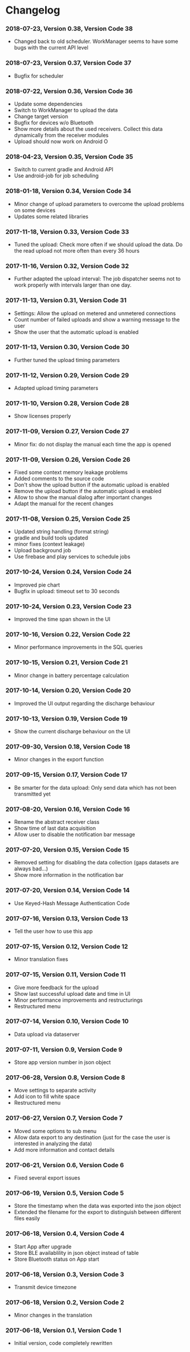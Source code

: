 Changelog
=========

### 2018-07-23, Version 0.38, Version Code 38

- Changed back to old scheduler. WorkManager seems to have some bugs with the
  current API level


### 2018-07-23, Version 0.37, Version Code 37

- Bugfix for scheduler

### 2018-07-22, Version 0.36, Version Code 36

- Update some dependencies
- Switch to WorkManager to upload the data
- Change target version
- Bugfix for devices w/o Bluetooth
- Show more details about the used receivers. Collect this data dynamically
  from the receiver modules
- Upload should now work on Android O


### 2018-04-23, Version 0.35, Version Code 35

- Switch to current gradle and Android API
- Use android-job for job scheduling

### 2018-01-18, Version 0.34, Version Code 34

- Minor change of upload parameters to overcome the upload problems on some
  devices
- Updates some related libraries

### 2017-11-18, Version 0.33, Version Code 33

- Tuned the upload: Check more often if we should upload the data. Do the read
  upload not more often than every 36 hours

### 2017-11-16, Version 0.32, Version Code 32

- Further adapted the upload interval: The job dispatcher seems not to work
  properly with intervals larger than one day.

### 2017-11-13, Version 0.31, Version Code 31

- Settings: Allow the upload on metered and unmetered connections
- Count number of failed uploads and show a warning message to the user
- Show the user that the automatic upload is enabled

### 2017-11-13, Version 0.30, Version Code 30

- Further tuned the upload timing parameters

### 2017-11-12, Version 0.29, Version Code 29

- Adapted upload timing parameters

### 2017-11-10, Version 0.28, Version Code 28

- Show licenses properly

### 2017-11-09, Version 0.27, Version Code 27

- Minor fix: do not display the manual each time the app is opened

### 2017-11-09, Version 0.26, Version Code 26

- Fixed some context memory leakage problems
- Added comments to the source code
- Don't show the upload button if the automatic upload is enabled
- Remove the upload button if the automatic upload is enabled
- Allow to show the manual dialog after important changes
- Adapt the manual for the recent changes

### 2017-11-08, Version 0.25, Version Code 25

- Updated string handling (format string)
- gradle and build tools updated
- minor fixes (context leakage)
- Upload background job
- Use firebase and play services to schedule jobs

### 2017-10-24, Version 0.24, Version Code 24

- Improved pie chart
- Bugfix in upload: timeout set to 30 seconds

### 2017-10-24, Version 0.23, Version Code 23

- Improved the time span shown in the UI

### 2017-10-16, Version 0.22, Version Code 22

- Minor performance improvements in the SQL queries

### 2017-10-15, Version 0.21, Version Code 21

- Minor change in battery percentage calculation

### 2017-10-14, Version 0.20, Version Code 20

- Improved the UI output regarding the discharge behaviour

### 2017-10-13, Version 0.19, Version Code 19

- Show the current discharge behaviour on the UI

### 2017-09-30, Version 0.18, Version Code 18

- Minor changes in the export function

### 2017-09-15, Version 0.17, Version Code 17

- Be smarter for the data upload: Only send data which has not been transmitted
  yet

### 2017-08-20, Version 0.16, Version Code 16

- Rename the abstract receiver class
- Show time of last data acquisition
- Allow user to disable the notification bar message

### 2017-07-20, Version 0.15, Version Code 15

- Removed setting for disabling the data collection (gaps datasets are always bad...)
- Show more information in the notification bar

### 2017-07-20, Version 0.14, Version Code 14

- Use Keyed-Hash Message Authentication Code

### 2017-07-16, Version 0.13, Version Code 13

- Tell the user how to use this app

### 2017-07-15, Version 0.12, Version Code 12

- Minor translation fixes

### 2017-07-15, Version 0.11, Version Code 11

- Give more feedback for the upload
- Show last successful upload date and time in UI
- Minor performance improvements and restructurings
- Restructured menu

### 2017-07-14, Version 0.10, Version Code 10

- Data upload via dataserver

### 2017-07-11, Version 0.9, Version Code 9

- Store app version number in json object

### 2017-06-28, Version 0.8, Version Code 8

- Move settings to separate activity
- Add icon to fill white space
- Restructured menu

### 2017-06-27, Version 0.7, Version Code 7

- Moved some options to sub menu
- Allow data export to any destination (just for the case the user is
  interested in analyzing the data)
- Add more information and contact details

### 2017-06-21, Version 0.6, Version Code 6

- Fixed several export issues

### 2017-06-19, Version 0.5, Version Code 5

- Store the timestamp when the data was exported into the json object
- Extended the filename for the export to distinguish between different files easily

### 2017-06-18, Version 0.4, Version Code 4

- Start App after upgrade
- Store BLE availablility in json object instead of table
- Store Bluetooth status on App start

### 2017-06-18, Version 0.3, Version Code 3

- Transmit device timezone

### 2017-06-18, Version 0.2, Version Code 2

- Minor changes in the translation

### 2017-06-18, Version 0.1, Version Code 1

- Initial version, code completely rewritten
